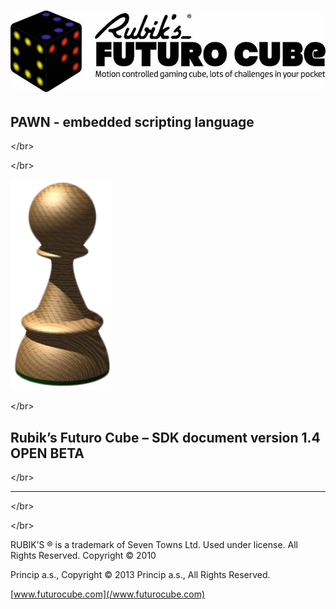 # ![](/assets/logo.jpg)

## 

## PAWN - embedded scripting language

&lt;/br&gt;

&lt;/br&gt;

![](/assets/Pawn_logo.png)

&lt;/br&gt;

## Rubik’s Futuro Cube – SDK document version 1.4 OPEN BETA

&lt;/br&gt;

---

&lt;/br&gt;

&lt;/br&gt;

RUBIK’S ® is a trademark of Seven Towns Ltd. Used under license. All Rights Reserved. Copyright © 2010

Princip a.s., Copyright © 2013 Princip a.s., All Rights Reserved.

[www.futurocube.com](/www.futurocube.com)

